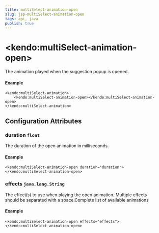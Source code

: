```yaml
---
title: multiSelect-animation-open
slug: jsp-multiSelect-animation-open
tags: api, java
publish: true
---
```


# \<kendo:multiSelect-animation-open\>

The animation played when the suggestion popup is opened.

#### Example
    <kendo:multiSelect-animation>
        <kendo:multiSelect-animation-open></kendo:multiSelect-animation-open>
    </kendo:multiSelect-animation>

## Configuration Attributes

### duration `float`

The duration of the open animation in milliseconds.

#### Example
    <kendo:multiSelect-animation-open duration="duration">
    </kendo:multiSelect-animation-open>

### effects `java.lang.String`

The effect(s) to use when playing the open animation. Multiple effects should be separated with a space.Complete list of available animations

#### Example
    <kendo:multiSelect-animation-open effects="effects">
    </kendo:multiSelect-animation-open>

